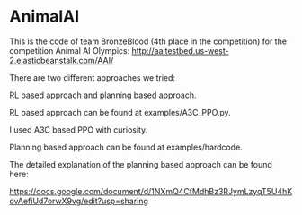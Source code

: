 # AnimalAI

This is the code of team BronzeBlood (4th place in the competition) for the competition Animal AI Olympics:
http://aaitestbed.us-west-2.elasticbeanstalk.com/AAI/

There are two different approaches we tried:

RL based approach and planning based approach.

RL based approach can be found at examples/A3C_PPO.py.

I used A3C based PPO with curiosity. 

Planning based approach can be found at examples/hardcode.

The detailed explanation of the planning based approach can be found here:

https://docs.google.com/document/d/1NXmQ4CfMdhBz3RJymLzyqT5U4hKovAefiUd7orwX9vg/edit?usp=sharing


